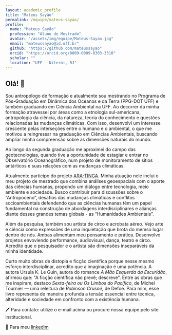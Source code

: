 ```yaml
---
layout: academic_profile
title: "Mateus Sayão"
permalink: /equipe/mateus-sayao/
profile:
  name: "Mateus Sayão"
  profession: "Aluno de Mestrado"
  avatar: "/assets/img/equipe/Mateus-Sayao.jpg"
  email: "mateussayao@id.uff.br"
  github: "https://github.com/mateussayao"
  orcid: "https://orcid.org/0009-0009-8303-3310"
  scholar: ""
  location: "UFF - Niterói, RJ"
---
```


## Olá! 👋

Sou antropólogo de formação e atualmente sou mestrando no Programa de Pós-Graduação em Dinâmica dos Oceanos e da Terra (PPG-DOT UFF) e também graduando em Ciência Ambiental na UFF. Ao decorrer da minha formação atravessei por áreas como a etnologia sul-americana, antropologia da ciência, da natureza, teoria do conhecimento e questões relacionadas às mudanças climáticas. Com isso, desenvolvi um interesse crescente pelas interseções entre o humano e o ambiental, o que me motivou a reingressar na graduação em Ciências Ambientais, buscando ampliar minha compreensão sobre as dimensões naturais do mundo.

Ao longo da segunda graduação me aproximei do campo das geotecnologias, quando tive a oportunidade de estagiar e entrar no Observatório Oceanográfico, num projeto de monitoramento de sítios antárticos e suas relações com as mudanças climáticas.

Atualmente participo do projeto [ARA-TINGA](https://observatoriooceanografico.org/projetos/projeto-ara-tinga/). Minha atuação nele inclui o meu projeto de mestrado que combina análises geoespaciais com o aporte das ciências humanas, propondo um diálogo entre tecnologia, meio ambiente e sociedade. Busco contribuir para discussões sobre o “Antropoceno”, desafios das mudanças climáticas e conflitos socioambientais defendendo que as ciências humanas têm um papel fundamental na construção de abordagens interdisciplinares e alianças diante desses grandes temas globais - as “Humanidades Ambientais”.

Além da pesquisa, também sou artista de circo e acrobata aéreo. Vejo arte e ciência como expressões de uma inquietação que brota do memso lugar dentro de nós. Ambas alimentam meu pensamento e prática. Desenvolvo projetos envovlendo performance, audiovisual, dança, teatro e circo. Acredito que o pesquisador e o artista são dimensões inseparáveis da minha identidade.

Curto muito obras de distopia e ficção científica porque nesse mesmo esforço interdisciplinar, acredito que a imaginação é uma potência. A autora Ursula K. Le Guin, autora do romance _A Mão Esquerda da Escuridão_, afirmou que: "A ficção científica não prevê; descreve". Entre as obras que me inspiram, destaco *Sexta-feira ou Os Limbos do Pacífico*, de Michel Tournier — uma releitura de *Robinson Crusoé*, de Defoe. Para mim, esse livro representa de maneira profunda a tensão essencial entre técnica, alteridade e sociedade em confronto com a existência humana.

🖊️ Para contato: utilize o e-mail acima ou procure nossa equipe pelo site institucional.

📎 Para meu  [linkedim](https://www.linkedin.com/in/mateussayao/)

